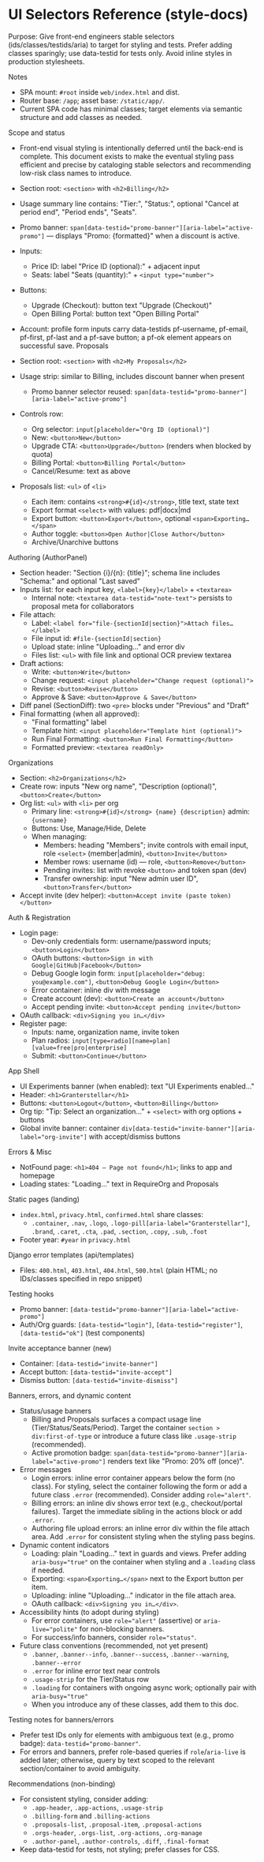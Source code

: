 # UI Selectors Reference (style-docs)

Purpose: Give front-end engineers stable selectors (ids/classes/testids/aria) to target for styling and tests. Prefer adding classes sparingly; use data-testid for tests only. Avoid inline styles in production stylesheets.

Notes

- SPA mount: `#root` inside `web/index.html` and dist.
- Router base: `/app`; asset base: `/static/app/`.
- Current SPA code has minimal classes; target elements via semantic structure and add classes as needed.

Scope and status

- Front-end visual styling is intentionally deferred until the back-end is complete. This document exists to make the eventual styling pass efficient and precise by cataloging stable selectors and recommending low-risk class names to introduce.
- Section root: ``<section>`` with ``<h2>Billing</h2>``
- Usage summary line contains: "Tier:", "Status:", optional "Cancel at period end", "Period ends", "Seats".
- Promo banner: ``span[data-testid="promo-banner"][aria-label="active-promo"]`` — displays "Promo: {formatted}" when a discount is active.
- Inputs:
  - Price ID: label "Price ID (optional):" + adjacent input
  - Seats: label "Seats (quantity):" + ``<input type="number">``
- Buttons:
  - Upgrade (Checkout): button text "Upgrade (Checkout)"
  - Open Billing Portal: button text "Open Billing Portal"
- Account: profile form inputs carry data-testids pf-username, pf-email, pf-first, pf-last and a pf-save button; a pf-ok element appears on successful save.
Proposals

- Section root: ``<section>`` with ``<h2>My Proposals</h2>``
- Usage strip: similar to Billing, includes discount banner when present
  - Promo banner selector reused: ``span[data-testid="promo-banner"][aria-label="active-promo"]``
- Controls row:
  - Org selector: ``input[placeholder="Org ID (optional)"]``
  - New: ``<button>New</button>``
  - Upgrade CTA: ``<button>Upgrade</button>`` (renders when blocked by quota)
  - Billing Portal: ``<button>Billing Portal</button>``
  - Cancel/Resume: text as above
- Proposals list: ``<ul>`` of ``<li>``
  - Each item: contains ``<strong>#{id}</strong>``, title text, state text
  - Export format ``<select>`` with values: pdf|docx|md
  - Export button: ``<button>Export</button>``, optional ``<span>Exporting…</span>``
  - Author toggle: ``<button>Open Author|Close Author</button>``
  - Archive/Unarchive buttons

Authoring (AuthorPanel)

- Section header: "Section {i}/{n}: {title}"; schema line includes "Schema:" and optional "Last saved"
- Inputs list: for each input key, ``<label>{key}</label>`` + ``<textarea>``
  - Internal note: ``<textarea data-testid="note-text">`` persists to proposal meta for collaborators
- File attach:
  - Label: ``<label for="file-{sectionId|section}">Attach files…</label>``
  - File input id: `#file-{sectionId|section}`
  - Upload state: inline "Uploading…" and error div
  - Files list: ``<ul>`` with file link and optional OCR preview textarea
- Draft actions:
  - Write: ``<button>Write</button>``
  - Change request: ``<input placeholder="Change request (optional)">``
  - Revise: ``<button>Revise</button>``
  - Approve & Save: ``<button>Approve & Save</button>``
- Diff panel (SectionDiff): two ``<pre>`` blocks under "Previous" and "Draft"
- Final formatting (when all approved):
  - "Final formatting" label
  - Template hint: ``<input placeholder="Template hint (optional)">``
  - Run Final Formatting: ``<button>Run Final Formatting</button>``
  - Formatted preview: ``<textarea readOnly>``

Organizations

- Section: ``<h2>Organizations</h2>``
- Create row: inputs "New org name", "Description (optional)", ``<button>Create</button>``
- Org list: ``<ul>`` with ``<li>`` per org
  - Primary line: ``<strong>#{id}</strong> {name} {description}`` admin: `{username}`
  - Buttons: Use, Manage/Hide, Delete
  - When managing:
    - Members: heading "Members"; invite controls with email input, role ``<select>`` (member|admin), ``<button>Invite</button>``
    - Member rows: username (id) — role, ``<button>Remove</button>``
    - Pending invites: list with revoke ``<button>`` and token span (dev)
    - Transfer ownership: input "New admin user ID", ``<button>Transfer</button>``
- Accept invite (dev helper): ``<button>Accept invite (paste token)</button>``

Auth & Registration

- Login page:
  - Dev-only credentials form: username/password inputs; ``<button>Login</button>``
  - OAuth buttons: ``<button>Sign in with Google|GitHub|Facebook</button>``
  - Debug Google login form: ``input[placeholder="debug: you@example.com"]``, ``<button>Debug Google Login</button>``
  - Error container: inline div with message
  - Create account (dev): ``<button>Create an account</button>``
  - Accept pending invite: ``<button>Accept pending invite</button>``
- OAuth callback: ``<div>Signing you in…</div>``
- Register page:
  - Inputs: name, organization name, invite token
  - Plan radios: ``input[type=radio][name=plan][value=free|pro|enterprise]``
  - Submit: ``<button>Continue</button>``

App Shell

- UI Experiments banner (when enabled): text "UI Experiments enabled…"
- Header: ``<h1>Granterstellar</h1>``
- Buttons: ``<button>Logout</button>``, ``<button>Billing</button>``
- Org tip: "Tip: Select an organization…" + ``<select>`` with org options + buttons
- Global invite banner: container ``div[data-testid="invite-banner"][aria-label="org-invite"]`` with accept/dismiss buttons

Errors & Misc

- NotFound page: ``<h1>404 — Page not found</h1>``; links to app and homepage
- Loading states: "Loading…" text in RequireOrg and Proposals

Static pages (landing)

- `index.html`, `privacy.html`, `confirmed.html` share classes:
  - `.container`, `.nav`, `.logo`, `.logo-pill[aria-label="Granterstellar"]`, `.brand`, `.caret`, `.cta`, `.pad`, `.section`, `.copy`, `.sub`, `.foot`
- Footer year: `#year` in `privacy.html`

Django error templates (api/templates)

- Files: `400.html`, `403.html`, `404.html`, `500.html` (plain HTML; no IDs/classes specified in repo snippet)

Testing hooks

- Promo banner: ``[data-testid="promo-banner"][aria-label="active-promo"]``
- Auth/Org guards: ``[data-testid="login"]``, ``[data-testid="register"]``, ``[data-testid="ok"]`` (test components)

Invite acceptance banner (new)

- Container: ``[data-testid="invite-banner"]``
- Accept button: ``[data-testid="invite-accept"]``
- Dismiss button: ``[data-testid="invite-dismiss"]``

Banners, errors, and dynamic content

- Status/usage banners
  - Billing and Proposals surfaces a compact usage line (Tier/Status/Seats/Period). Target the container ``section > div:first-of-type`` or introduce a future class like `.usage-strip` (recommended).
  - Active promotion badge: ``span[data-testid="promo-banner"][aria-label="active-promo"]`` renders text like "Promo: 20% off (once)".
- Error messages
  - Login errors: inline error container appears below the form (no class). For styling, select the container following the form or add a future class `.error` (recommended). Consider adding `role="alert"`.
  - Billing errors: an inline div shows error text (e.g., checkout/portal failures). Target the immediate sibling in the actions block or add `.error`.
  - Authoring file upload errors: an inline error div within the file attach area. Add `.error` for consistent styling when the styling pass begins.
- Dynamic content indicators
  - Loading: plain "Loading…" text in guards and views. Prefer adding `aria-busy="true"` on the container when styling and a `.loading` class if needed.
  - Exporting: ``<span>Exporting…</span>`` next to the Export button per item.
  - Uploading: inline "Uploading…" indicator in the file attach area.
  - OAuth callback: ``<div>Signing you in…</div>``.
- Accessibility hints (to adopt during styling)
  - For error containers, use `role="alert"` (assertive) or `aria-live="polite"` for non-blocking banners.
  - For success/info banners, consider `role="status"`.
- Future class conventions (recommended, not yet present)
  - `.banner`, `.banner--info`, `.banner--success`, `.banner--warning`, `.banner--error`
  - `.error` for inline error text near controls
  - `.usage-strip` for the Tier/Status row
  - `.loading` for containers with ongoing async work; optionally pair with `aria-busy="true"`
  - When you introduce any of these classes, add them to this doc.

Testing notes for banners/errors

- Prefer test IDs only for elements with ambiguous text (e.g., promo badge): ``data-testid="promo-banner"``.
- For errors and banners, prefer role-based queries if `role`/`aria-live` is added later; otherwise, query by text scoped to the relevant section/container to avoid ambiguity.

Recommendations (non-binding)

- For consistent styling, consider adding:
  - `.app-header`, `.app-actions`, `.usage-strip`
  - `.billing-form` and `.billing-actions`
  - `.proposals-list`, `.proposal-item`, `.proposal-actions`
  - `.orgs-header`, `.orgs-list`, `.org-actions`, `.org-manage`
  - `.author-panel`, `.author-controls`, `.diff`, `.final-format`
- Keep data-testid for tests, not styling; prefer classes for CSS.
